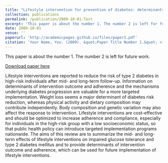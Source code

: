 ```yaml
---
title: "Lifestyle intervention for prevention of diabetes: determinants of success for  future implementation."
collection: publications
permalink: /publication/2009-10-01-Test
excerpt: 'This paper is about the number 1. The number 2 is left for future work.'
date: 2009-10-01
venue: ''
paperurl: 'http://academicpages.github.io/files/paper1.pdf'
citation: 'Your Name, You. (2009). &quot;Paper Title Number 1.&quot; <i>Journal 1</i>. 1(1).'
---
```

This paper is about the number 1. The number 2 is left for future work.

[Download paper here](https://watermark.silverchair.com/nutritionreviews67-0132.pdf?token=AQECAHi208BE49Ooan9kkhW_Ercy7Dm3ZL_9Cf3qfKAc485ysgAAAsUwggLBBgkqhkiG9w0BBwagggKyMIICrgIBADCCAqcGCSqGSIb3DQEHATAeBglghkgBZQMEAS4wEQQM_cU3OUGRIyerKzTjAgEQgIICeIxLkz3PsChEnFip778fV6eJkaGaxqiKLZF4xIT6TbiroM-fSTsYroyfc9jvcfZqgf80Wl0zwSBITauuJJFqrWNPmX2R4PvFwKkbIfV7hmJce8BfDjOsUioInmlF0_UiFyA-RNNh-VNjD1hAk0UorCLjAtMeo4koB22hWKQE6_9CQ3RIhD_rH4_XtLYGSQ9vXTpthtpfNveJErTdzqjgCh-agkhhZ6NQCMDy8rLCrSe_TMVaVQyZvY1MFZ2xPIX77L5u8zE1sGbIX5dMviBo1sKBeIa-K1qK1_FPYawwWxwrPzJF1ZHt2IM1kNhwKRuJkrSCZh10Y0saBSSG_hvJuh1-EkQOPoq66NWF3VMsZUPrJNCFOaHNt_Zvt2sHD3soT6FjTKeLSGSUoaGKdzkHJ-GWZZKgveNq3aW66w5A_iK6G0mQNdNusG1oOPwAnD-S5XWaVLka1GBIY9gUadvkZc3G_gUDO5VtFOjs_rpuclZMUXCMSseJ1HNqbdvTYwWrgLQQPQr9N2A9AIsB6KxPa_kZ0T8UCzYeDeF8dguX2s7NGkl2x0eea0IPzVOwpcTFOlrBc1bgEzfPw83quNR-fu7okGOhvkIYKoN_uGZmajvwzhNVm2e2Som3ASAa1qsX3kfTqDZ4efNwj0cAJYXa8Y1ydmRZxbBzfo1Tje95WO5eL41zl-O4VfsDLzXoCm57gXNhxkoyc61SnBCi5t1AwVQye-5K66wNF11u8egRm3W3kSoou92K8aZQtq1Qmsp716DPReALracJT_c83Po8Hrvqd-xKQ7wDZP5u791Sdrkfkj_rNy-Bri78nXNk7DaTyyICBdJ6ra55)

Lifestyle interventions are reported to reduce the risk of type 2 diabetes in  high-risk individuals after mid- and long-term follow-up. Information on  determinants of intervention outcome and adherence and the mechanisms underlying  diabetes progression are valuable for a more targeted implementation. Weight loss  seems a major determinant of diabetes risk reduction, whereas physical activity and  dietary composition may contribute independently. Body composition and genetic  variation may also affect the response to intervention. Lifestyle interventions are  cost-effective and should be optimized to increase adherence and compliance,  especially for individuals in the high-risk group with a low socioeconomic status,  so that public health policy can introduce targeted implementation programs  nationwide. The aims of this review are to summarize the mid- and long-term effects  of lifestyle interventions on impaired glucose tolerance and type 2 diabetes  mellitus and to provide determinants of intervention outcome and adherence, which  can be used for future implementation of lifestyle interventions.